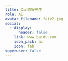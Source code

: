 ```yaml
---
title: Xin态好先生
role: AI
avatar_filename: fate2.jpg
social:
  - display:
      header: false
    link: www.baidu.com
    icon_pack: ai
    icon: fab
superuser: false
---
```

